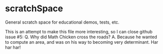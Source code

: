 # scratchSpace
General scratch space for educational demos, tests, etc.

This is an attempt to make this file more interesting, so I can close github issue #5:
  Q. Why did Math Chicken cross the roads?
  A. Because he wanted to compute an area, and was on his way to becoming very determinant.
Har har har!